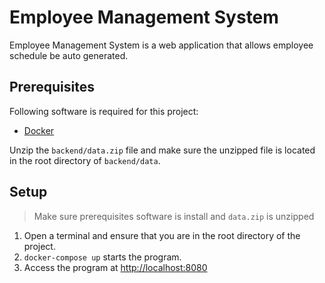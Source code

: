 # Employee Management System

Employee Management System is a web application that allows employee schedule be auto generated. 



## Prerequisites

Following software is required for this project:
- [Docker](https://docs.docker.com/get-docker/)

Unzip the `backend/data.zip` file and make sure the unzipped file is located in the root directory of `backend/data`.


## Setup
> Make sure prerequisites software is install and `data.zip` is unzipped

1. Open a terminal and ensure that you are in the root directory of the project.
2. `docker-compose up` starts the program.
3. Access the program at [http://localhost:8080](http://localhost:8080)